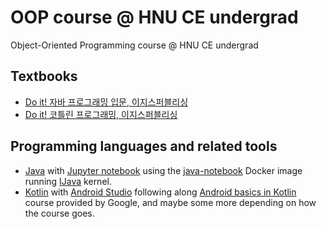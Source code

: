 # OOP course @ HNU CE undergrad
Object-Oriented Programming course @ HNU CE undergrad

## Textbooks
* [Do it! 자바 프로그래밍 입문, 이지스퍼블리싱](http://www.easyspub.co.kr/20_Menu/BookView/267)
* [Do it! 코틀린 프로그래밍, 이지스퍼블리싱](http://www.easyspub.co.kr/20_Menu/BookView/312)

## Programming languages and related tools
 * [Java](https://www.oracle.com/kr/java/)
   with [Jupyter notebook](https://jupyter.org/)
   using the [java-notebook](https://github.com/jbindinga/java-notebook) Docker image
   running [IJava](https://github.com/SpencerPark/IJava) kernel.
 * [Kotlin](https://kotlinlang.org/)
   with [Android Studio](https://developer.android.com/studio)
   following along
   [Android basics in Kotlin](https://developer.android.com/courses/topics/android-basics-kotlin)
   course provided by Google, and maybe some more depending on how the course goes.
